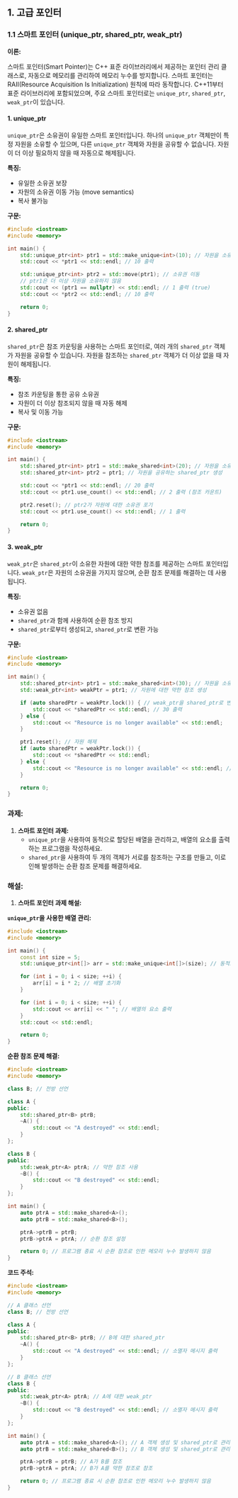 ## 1. 고급 포인터

### 1.1 스마트 포인터 (unique_ptr, shared_ptr, weak_ptr)

**이론:**

스마트 포인터(Smart Pointer)는 C++ 표준 라이브러리에서 제공하는 포인터 관리 클래스로, 자동으로 메모리를 관리하여 메모리 누수를 방지합니다. 스마트 포인터는 RAII(Resource Acquisition Is Initialization) 원칙에 따라 동작합니다. C++11부터 표준 라이브러리에 포함되었으며, 주요 스마트 포인터로는 `unique_ptr`, `shared_ptr`, `weak_ptr`이 있습니다.

#### **1. unique_ptr**

`unique_ptr`은 소유권이 유일한 스마트 포인터입니다. 하나의 `unique_ptr` 객체만이 특정 자원을 소유할 수 있으며, 다른 `unique_ptr` 객체와 자원을 공유할 수 없습니다. 자원이 더 이상 필요하지 않을 때 자동으로 해제됩니다.

**특징:**
- 유일한 소유권 보장
- 자원의 소유권 이동 가능 (move semantics)
- 복사 불가능

**구문:**

```cpp
#include <iostream>
#include <memory>

int main() {
    std::unique_ptr<int> ptr1 = std::make_unique<int>(10); // 자원을 소유하는 unique_ptr 생성
    std::cout << *ptr1 << std::endl; // 10 출력

    std::unique_ptr<int> ptr2 = std::move(ptr1); // 소유권 이동
    // ptr1은 더 이상 자원을 소유하지 않음
    std::cout << (ptr1 == nullptr) << std::endl; // 1 출력 (true)
    std::cout << *ptr2 << std::endl; // 10 출력

    return 0;
}
```

#### **2. shared_ptr**

`shared_ptr`은 참조 카운팅을 사용하는 스마트 포인터로, 여러 개의 `shared_ptr` 객체가 자원을 공유할 수 있습니다. 자원을 참조하는 `shared_ptr` 객체가 더 이상 없을 때 자원이 해제됩니다.

**특징:**
- 참조 카운팅을 통한 공유 소유권
- 자원이 더 이상 참조되지 않을 때 자동 해제
- 복사 및 이동 가능

**구문:**

```cpp
#include <iostream>
#include <memory>

int main() {
    std::shared_ptr<int> ptr1 = std::make_shared<int>(20); // 자원을 소유하는 shared_ptr 생성
    std::shared_ptr<int> ptr2 = ptr1; // 자원을 공유하는 shared_ptr 생성

    std::cout << *ptr1 << std::endl; // 20 출력
    std::cout << ptr1.use_count() << std::endl; // 2 출력 (참조 카운트)

    ptr2.reset(); // ptr2가 자원에 대한 소유권 포기
    std::cout << ptr1.use_count() << std::endl; // 1 출력

    return 0;
}
```

#### **3. weak_ptr**

`weak_ptr`은 `shared_ptr`이 소유한 자원에 대한 약한 참조를 제공하는 스마트 포인터입니다. `weak_ptr`은 자원의 소유권을 가지지 않으며, 순환 참조 문제를 해결하는 데 사용됩니다.

**특징:**
- 소유권 없음
- `shared_ptr`과 함께 사용하여 순환 참조 방지
- `shared_ptr`로부터 생성되고, `shared_ptr`로 변환 가능

**구문:**

```cpp
#include <iostream>
#include <memory>

int main() {
    std::shared_ptr<int> ptr1 = std::make_shared<int>(30); // 자원을 소유하는 shared_ptr 생성
    std::weak_ptr<int> weakPtr = ptr1; // 자원에 대한 약한 참조 생성

    if (auto sharedPtr = weakPtr.lock()) { // weak_ptr을 shared_ptr로 변환
        std::cout << *sharedPtr << std::endl; // 30 출력
    } else {
        std::cout << "Resource is no longer available" << std::endl;
    }

    ptr1.reset(); // 자원 해제
    if (auto sharedPtr = weakPtr.lock()) {
        std::cout << *sharedPtr << std::endl;
    } else {
        std::cout << "Resource is no longer available" << std::endl; // 출력
    }

    return 0;
}
```

### 과제:

1. **스마트 포인터 과제:**
   - `unique_ptr`을 사용하여 동적으로 할당된 배열을 관리하고, 배열의 요소를 출력하는 프로그램을 작성하세요.
   - `shared_ptr`을 사용하여 두 개의 객체가 서로를 참조하는 구조를 만들고, 이로 인해 발생하는 순환 참조 문제를 해결하세요.

### 해설:

1. **스마트 포인터 과제 해설:**

**`unique_ptr`을 사용한 배열 관리:**

```cpp
#include <iostream>
#include <memory>

int main() {
    const int size = 5;
    std::unique_ptr<int[]> arr = std::make_unique<int[]>(size); // 동적으로 할당된 배열 관리

    for (int i = 0; i < size; ++i) {
        arr[i] = i * 2; // 배열 초기화
    }

    for (int i = 0; i < size; ++i) {
        std::cout << arr[i] << " "; // 배열의 요소 출력
    }
    std::cout << std::endl;

    return 0;
}
```

**순환 참조 문제 해결:**

```cpp
#include <iostream>
#include <memory>

class B; // 전방 선언

class A {
public:
    std::shared_ptr<B> ptrB;
    ~A() {
        std::cout << "A destroyed" << std::endl;
    }
};

class B {
public:
    std::weak_ptr<A> ptrA; // 약한 참조 사용
    ~B() {
        std::cout << "B destroyed" << std::endl;
    }
};

int main() {
    auto ptrA = std::make_shared<A>();
    auto ptrB = std::make_shared<B>();

    ptrA->ptrB = ptrB;
    ptrB->ptrA = ptrA; // 순환 참조 설정

    return 0; // 프로그램 종료 시 순환 참조로 인한 메모리 누수 발생하지 않음
}
```

**코드 주석:**

```cpp
#include <iostream>
#include <memory>

// A 클래스 선언
class B; // 전방 선언

class A {
public:
    std::shared_ptr<B> ptrB; // B에 대한 shared_ptr
    ~A() {
        std::cout << "A destroyed" << std::endl; // 소멸자 메시지 출력
    }
};

// B 클래스 선언
class B {
public:
    std::weak_ptr<A> ptrA; // A에 대한 weak_ptr
    ~B() {
        std::cout << "B destroyed" << std::endl; // 소멸자 메시지 출력
    }
};

int main() {
    auto ptrA = std::make_shared<A>(); // A 객체 생성 및 shared_ptr로 관리
    auto ptrB = std::make_shared<B>(); // B 객체 생성 및 shared_ptr로 관리

    ptrA->ptrB = ptrB; // A가 B를 참조
    ptrB->ptrA = ptrA; // B가 A를 약한 참조로 참조

    return 0; // 프로그램 종료 시 순환 참조로 인한 메모리 누수 발생하지 않음
}
```
